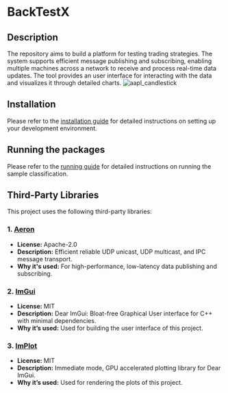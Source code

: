 # BackTestX

## Description
The repository aims to build a platform for testing trading strategies. The system supports efficient message publishing and subscribing, enabling multiple machines across a network to receive and process real-time data updates. The tool provides an user interface for interacting with the data and visualizes it through detailed charts.
![aapl_candlestick](./docs/Img/demo.gif)

## Installation
Please refer to the [installation guide](/docs/INSTALLATION.md) for detailed instructions on setting up your development environment.

## Running the packages
Please refer to the [running guide](/docs/RUN.md) for detailed instructions on running the sample classification.

## Third-Party Libraries

This project uses the following third-party libraries:

### 1. [Aeron](https://github.com/aeron-io/aeron)
- **License:**  Apache-2.0
- **Description:** Efficient reliable UDP unicast, UDP multicast, and IPC message transport.
- **Why it's used:** For high-performance, low-latency data publishing and subscribing.

### 2. [ImGui](https://github.com/ocornut/imgui)  
- **License:** MIT  
- **Description:** Dear ImGui: Bloat-free Graphical User interface for C++ with minimal dependencies.  
- **Why it’s used:** Used for building the user interface of this project.

### 3. [ImPlot](https://github.com/epezent/implot.git)
- **License:** MIT  
- **Description:** Immediate mode, GPU accelerated plotting library for Dear ImGui.
- **Why it’s used:** Used for rendering the plots of this project.